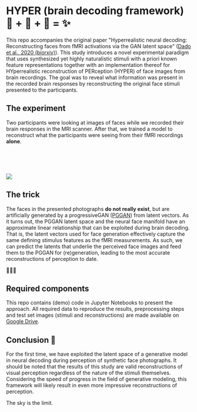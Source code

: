 # HYPER (brain decoding framework) 🧠 + 🤖 + 📖 = ✨ 

This repo accompanies the original paper "Hyperrealistic neural decoding: Reconstructing faces from fMRI activations via the GAN latent space" ([Dado et al., 2020 (biorxiv)](https://www.biorxiv.org/content/10.1101/2020.07.01.168849v3)). This study introduces a novel experimental paradigm that uses synthesized yet highly naturalistic stimuli with a priori known feature representations together with an implementation thereof for HYperrealistic reconstruction of PERception (HYPER) of face images from brain recordings. The goal was to reveal what information was present in the recorded brain responses by reconstructing the original face stimuli presented to the participants.

## The experiment

Two participants were looking at images of faces while we recorded their brain responses in the MRI scanner. After that, we trained a model to reconstruct what the participants were seeing from their fMRI recordings **alone**.

<br/>
<br/>
<br/>

![](https://github.com/Neural-Coding/HYPER/blob/master/images/small.png)

## The trick

The faces in the presented photographs **do not really exist**, but are artificially generated by a progressiveGAN ([PGGAN](https://github.com/tkarras/progressive_growing_of_gans)) from latent vectors. As it turns out, the PGGAN latent space and the neural face manifold have an approximate linear relationship that can be exploited during brain decoding. That is, the latent vectors used for face generation effectively capture the same defining stimulus features as the fMRI measurements. As such, we can predict the latents that underlie the perceived face images and feed them to the PGGAN for (re)generation, leading to the most accurate reconstructions of perception to date.

🤖🤖🤖



## Required components

This repo contains (demo) code in Jupyter Notebooks to present the approach. All required data to reproduce the results, preprocessing steps and test set images (stimuli and reconstructions) are made available on [Google Drive](https://drive.google.com/drive/u/1/folders/1NEblHtlRFvUyD5CA2sqSVfcGlfJBqw_T).


## Conclusion 🚀

For the first time, we have exploited the latent space of a generative model in neural decoding during perception of synthetic face photographs. It should be noted that the results of this study are valid reconstructions of visual perception regardless of the nature of the stimuli themselves. Considering the speed of progress in the field of generative modeling, this framework will likely result in even more impressive reconstructions of perception. 

The sky is the limit.

